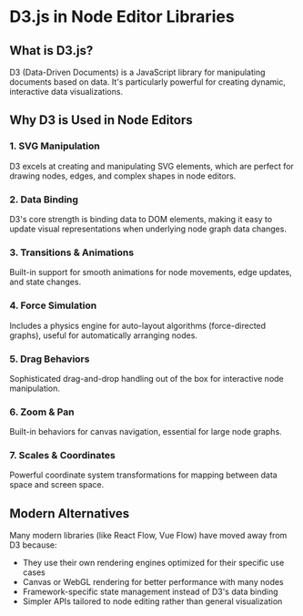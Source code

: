 # D3.js in Node Editor Libraries

## What is D3.js?

D3 (Data-Driven Documents) is a JavaScript library for manipulating documents based on data. It's particularly powerful for creating dynamic, interactive data visualizations.

## Why D3 is Used in Node Editors

### 1. SVG Manipulation
D3 excels at creating and manipulating SVG elements, which are perfect for drawing nodes, edges, and complex shapes in node editors.

### 2. Data Binding
D3's core strength is binding data to DOM elements, making it easy to update visual representations when underlying node graph data changes.

### 3. Transitions & Animations
Built-in support for smooth animations for node movements, edge updates, and state changes.

### 4. Force Simulation
Includes a physics engine for auto-layout algorithms (force-directed graphs), useful for automatically arranging nodes.

### 5. Drag Behaviors
Sophisticated drag-and-drop handling out of the box for interactive node manipulation.

### 6. Zoom & Pan
Built-in behaviors for canvas navigation, essential for large node graphs.

### 7. Scales & Coordinates
Powerful coordinate system transformations for mapping between data space and screen space.

## Modern Alternatives

Many modern libraries (like React Flow, Vue Flow) have moved away from D3 because:

- They use their own rendering engines optimized for their specific use cases
- Canvas or WebGL rendering for better performance with many nodes
- Framework-specific state management instead of D3's data binding
- Simpler APIs tailored to node editing rather than general visualization